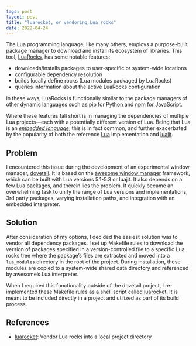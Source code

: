 ```yaml
---
tags: post
layout: post
title: "luarocket, or vendoring Lua rocks"
date: 2022-04-24
---
```


The Lua programming language, like many others, employs a purpose-built package
manager to download and install its ecosystem of libraries. This tool,
[LuaRocks][luarocks], has some notable features:

- downloads/installs packages to user-specific or system-wide locations
- configurable dependency resolution
- builds locally define rocks (Lua modules packaged by LuaRocks)
- queries information about the active LuaRocks configuration

In these ways, LuaRocks is functionally similar to the package managers of other
dynamic languages such as [pip][pip] for Python and [npm][npm] for JavaScript.

Where these features fall short is in managing the dependencies of multiple Lua
projects—each with a potentially different version of Lua. Being that Lua is an
[_embedded language_][lua-embed], this is in fact common, and further
exacerbated by the popularity of both the reference [Lua][lua] implementation
and [luajit][luajit].

[luarocks]: https://luarocks.org/
[pip]: https://pip.pypa.io/en/stable/
[npm]: https://www.npmjs.com/
[lua-embed]: https://www.lua.org/pil/24.html
[lua]: https://www.lua.org/
[luajit]: https://luajit.org/

## Problem

I encountered this issue during the development of an experimental window
manager, [dovetail][dovetail]. It is based on the [awesome window
manager][awesomewm] framework, which can be built with Lua versions 5.1-5.3 or
luajit. It also depends on a few Lua packages, and therein lies the problem. It
quickly became an overwhelming task to unify the range of Lua versions and
implementations, 3rd party packages, varying installation paths, and integration
with an embedded interpreter.

[dovetail]: https://github.com/jcrd/dovetail
[awesomewm]: https://awesomewm.org/

## Solution

After consideration of my options, I decided the easiest solution was to vendor
all dependency packages. I set up Makefile rules to download the version of
packages specified in a version-controlled file to a specific Lua rocks tree
where the package’s files are extracted and moved into a `lua_modules` directory
in the root of the project. During installation, these modules are copied to a
system-wide shared data directory and referenced by awesome’s Lua interpreter.

When I required this functionality outside of the dovetail project, I
re-implemented these Makefile rules as a shell script called
[luarocket][luarocket]. It is meant to be included directly in a project and
utilized as part of its build process.

## References

- [luarocket]: Vendor Lua rocks into a local project directory

[luarocket]: https://github.com/jcrd/luarocket
